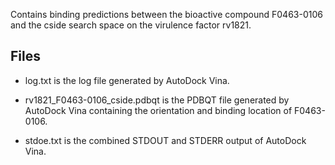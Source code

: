 Contains binding predictions between the bioactive compound F0463-0106 and the cside search space on the virulence factor rv1821.

## Files

- log.txt is the log file generated by AutoDock Vina.

- rv1821_F0463-0106_cside.pdbqt is the PDBQT file generated by AutoDock Vina containing the orientation and binding location of F0463-0106.

- stdoe.txt is the combined STDOUT and STDERR output of AutoDock Vina.

